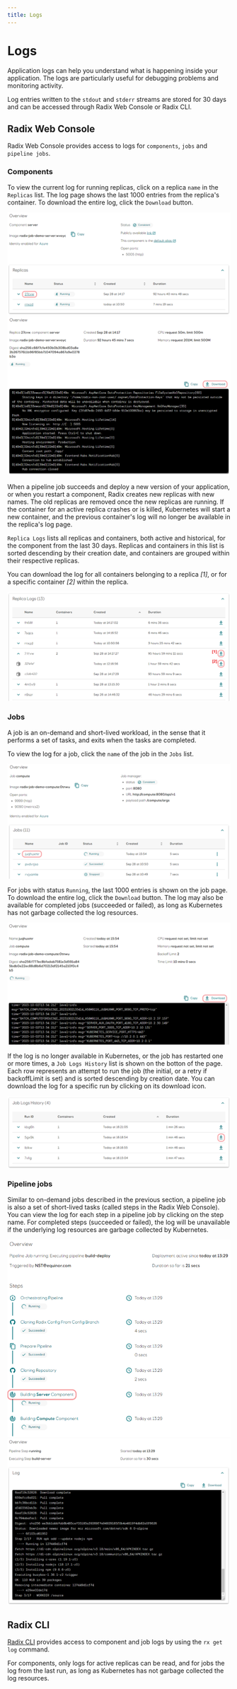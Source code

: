 ```yaml
---
title: Logs
---
```


# Logs

Application logs can help you understand what is happening inside your application. The logs are particularly useful for debugging problems and monitoring activity.

Log entries written to the `stdout` and `stderr` streams are stored for 30 days and can be accessed through Radix Web Console or Radix CLI. 

## Radix Web Console

Radix Web Console provides access to logs for `components`, `jobs` and `pipeline jobs`. 

### Components

To view the current log for running replicas, click on a replica `name` in the `Replicas` list. The log page shows the last 1000 entries from the replica's container. To download the entire log, click the `Download` button.

![Replica list](component-active-replicas.png)
![Replica container log](component-replica-log.png)

When a pipeline job succeeds and deploy a new version of your application, or when you restart a component, Radix creates new replicas with new names. The old replicas are removed once the new replicas are running. If the container for an active replica crashes or is killed, Kubernetes will start a new container, and the previous container's log will no longer be available in the replica's log page.

`Replica Logs` lists all replicas and containers, both active and historical, for the component from the last 30 days. Replicas and containers in this list is sorted descending by their creation date, and containers are grouped within their respective replicas.

You can download the log for all containers belonging to a replica _[1]_, or for a specific container _[2]_ within the replica.

![Replica log](replica-log.png)

### Jobs

A job is an on-demand and short-lived workload, in the sense that it performs a set of tasks, and exits when the tasks are completed.

To view the log for a job, click the `name` of the job in the `Jobs` list.

![Job running](job-list-running.png)

For jobs with status `Running`, the last 1000 entries is shown on the job page. To download the entire log, click the `Download` button. The log may also be available for completed jobs (succeeded or failed), as long as Kubernetes has not garbage collected the log resources.

![Job log](job-with-log.png)

If the log is no longer available in Kubernetes, or the job has restarted one or more times, a `Job Logs History` list is shown on the botton of the page. Each row represents an attempt to run the job (the initial, or a retry if backoffLimit is set) and is sorted descending by creation date. You can download the log for a specific run by clicking on its download icon. 

![Job run log](job-run-log.png)

### Pipeline jobs

Similar to on-demand jobs described in the previous section, a pipeline job is also a set of short-lived tasks (called steps in the Radix Web Console).
You can view the log for each step in a pipeline job by clicking on the step name. For completed steps (succeeded or failed), the log will be unavailable if the underlying log resources are garbage collected by Kubernetes.

![Job steps](job-steps.png)
![Step log](step-log.png)



## Radix CLI

[Radix CLI](../topic-radix-cli/index.md) provides access to component and job logs by using the `rx get log` command.

For components, only logs for active replicas can be read, and for jobs the log from the last run, as long as Kubernetes has not garbage collected the log resources.

